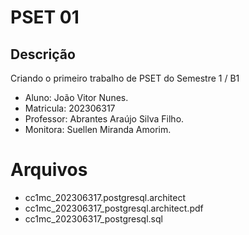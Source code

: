 # PSET 01
## Descrição
Criando o primeiro trabalho de PSET do Semestre 1 / B1

* Aluno: João Vitor Nunes.
* Matricula: 202306317
* Professor: Abrantes Araújo Silva Filho.
* Monitora: Suellen Miranda Amorim.

# Arquivos
* cc1mc_202306317.postgresql.architect
* cc1mc_202306317_postgresql.architect.pdf
* cc1mc_202306317_postgresql.sql
